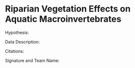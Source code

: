 # Riparian Vegetation Effects on Aquatic Macroinvertebrates

Hypothesis: 

Data Description:

Citations:

Signature and Team Name: 